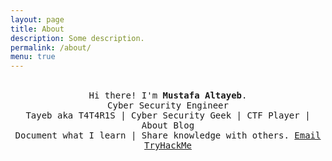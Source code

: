```yaml
---
layout: page
title: About
description: Some description.
permalink: /about/
menu: true
---
```


<p align="center">
  <br>
  <samp>
    Hi there! I'm <b><a rel="nofollow noopener noreferrer" target="_blank" >Mustafa Altayeb</a></b>.
    <br>Cyber Security Engineer<br>
    <a > Tayeb aka T4T4R1S </a> <a> | </a> <a> Cyber Security Geek </a> <a> | </a> <a> CTF Player </a> <a> | </a>
    <br>About Blog<br>
    <a>Document what I learn</a>
    <a> | </a>
    <a>Share knowledge with others.</a>
    <a href="mailto:mustafaaltayeb305@gmail.com">Email</a>
    <!-- <a href="https://pentesterlab.com/profile/H3X0S3">Pentesterlab</a> -->
    <a href="https://tryhackme.com/p/t4t4r1s">TryHackMe</a>
    <!-- <a href="https://app.hackthebox.com/profile/203307"> HackTheBox</a> -->


</samp>
<!-- 
</p>
<p>
 <img src="http://www.hackthebox.eu/badge/image/203307" alt="Hack The Box"> 
</p>
<p>
 <img src="https://tryhackme-badges.s3.amazonaws.com/H3X0S3.png" alt="TryHackMe">
</p> -->
